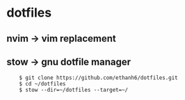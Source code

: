 # dotfiles


## nvim -> vim replacement
## stow -> gnu dotfile manager

```
    $ git clone https://github.com/ethanh6/dotfiles.git
    $ cd ~/dotfiles
    $ stow --dir=~/dotfiles --target=~/
```
